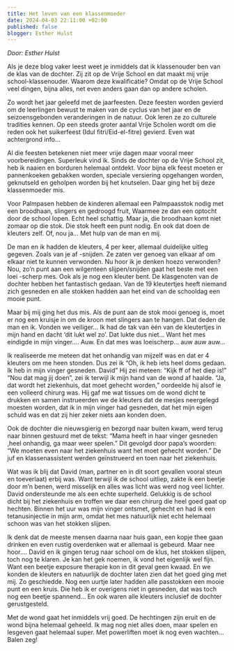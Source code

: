 ```yaml
---
title: Het leven van een klassenmoeder
date: 2024-04-03 22:11:00 +02:00
published: false
blogger: Esther Hulst
---
```


*Door: Esther Hulst*

Als je deze blog vaker leest weet je inmiddels dat ik klassenouder ben van de klas van de dochter. Zij zit op de Vrije School en dat maakt mij vrije school-klassenouder. Waarom deze kwalificatie? Omdat op de Vrije School veel dingen, bijna alles, net even anders gaan dan op andere scholen. 

Zo wordt het jaar geleefd met de jaarfeesten. Deze feesten worden gevierd om de leerlingen bewust te maken van de cyclus van het jaar en de seizoensgebonden veranderingen in de natuur. Ook leren ze zo culturele tradities kennen. Op een steeds groter aantal Vrije Scholen wordt om die reden ook het suikerfeest (Idul fitri/Eid-el-fitre) gevierd. Even wat achtergrond info… 

Al die feesten betekenen niet meer vrije dagen maar vooral meer voorbereidingen. Superleuk vind ik. Sinds de dochter op de Vrije School zit, heb ik naaien en borduren helemaal ontdekt. Voor bijna elk feest moeten er pannenkoeken gebakken worden, speciale versiering opgehangen worden, geknutseld en geholpen worden bij het knutselen. Daar ging het bij deze klassenmoeder mis.

Voor Palmpasen hebben de kinderen allemaal een Palmpaasstok nodig met een broodhaan, slingers en gedroogd fruit, Waarmee ze dan een optocht door de school lopen. Echt heel schattig. Maar ja, die broodhaan komt niet zomaar op die stok. Die stok heeft een punt nodig. En ook dat doen de kleuters zelf. Of, nou ja… Met hulp van de man en mij.

De man en ik hadden de kleuters, 4 per keer, allemaal duidelijke uitleg gegeven. Zoals van je af -snijden. Ze zaten ver genoeg van elkaar af om elkaar niet te kunnen verwonden. Nu hoor ik je denken hoezo verwonden? Nou, zo’n punt aan een wilgenteen slijpen/snijden gaat het beste met een loei -scherp mes. Ook als je nog een kleuter bent. De klasgenoten van de dochter hebben het fantastisch gedaan. Van de 19 kleutertjes heeft niemand zich gesneden en alle stokken hadden aan het eind van de schooldag een mooie punt. 

Maar bij mij ging het dus mis. Als de punt aan de stok mooi genoeg is, moet er nog een kruisje in om de kroon met slingers aan te hangen. Dat deden de man en ik. Vonden we veiliger… Ik had de tak van één van de kleutertjes in mijn hand en dacht ‘dit lukt wel zo’. Dat lukte dus niet… Want het mes eindigde in mijn vinger…. Auw. En dat mes was loeischerp… auw auw auw… 

Ik realiseerde me meteen dat het onhandig van mijzelf was en dat er 4 kleuters om me heen stonden. Dus zei ik “Oh, ik heb iets heel doms gedaan. Ik heb in mijn vinger gesneden. David” Hij zei meteen: “Kijk ff of het diep is!” “Nou dat mag jij doen”, zei ik terwijl ik mijn hand van de wond af haalde. “Ja, dat wordt het ziekenhuis, dat moet gehecht worden,” oordeelde hij alsof ie een volleerd chirurg was. Hij gaf me wat tissues om de wond dicht te drukken en samen instrueerden we de kleuters dat de mesjes neergelegd moesten worden, dat ik in mijn vinger had gesneden, dat het mijn eigen schuld was en dat zij hier zeker niets aan konden doen. 

Ook de dochter die nieuwsgierig en bezorgd naar buiten kwam, werd terug naar binnen gestuurd met de tekst: “Mama heeft in haar vinger gesneden ,heel onhandig, ga maar weer spelen.” Dit gevolgd door papa’s woorden: “We moeten even naar het ziekenhuis want het moet gehecht worden.” De juf en klassenassistent werden geïnstrueerd en toen naar het ziekenhuis. 

Wat was ik blij dat David (man, partner en in dit soort gevallen vooral steun en toeverlaat) erbij was. Want terwijl ik de school uitliep, zakte ik een beetje door m’n benen, werd misselijk en alles was licht was werd nog veel lichter. David ondersteunde me als een echte superheld. Gelukkig is de school dicht bij het ziekenhuis en troffen we daar een chirurg die heel goed gaat op hechten. Binnen het uur was mijn vinger ontsmet, gehecht en had ik een tetanusinjectie in mijn arm, omdat het mes natuurlijk niet echt helemaal schoon was van het stokken slijpen.

Ik denk dat de meeste mensen daarna naar huis gaan, een kopje thee gaan drinken en even rustig overdenken wat er allemaal is gebeurd. Maar nee hoor…. David en ik gingen terug naar school om de klus, het stokken slijpen, toch nog te klaren. Je kan het gek noemen, ik vond het eigenlijk wel fijn. Want een beetje exposure therapie kon in dit geval geen kwaad. En we konden de kleuters en natuurlijk de dochter laten zien dat het goed ging met mij. Zo geschiedde. Nog een uurtje later hadden alle passtokken een mooie punt en een kruis. Die heb ik er overigens niet in gesneden, dat was toch nog een beetje spannend… En ook waren alle kleuters inclusief de dochter gerustgesteld.

Met de wond gaat het inmiddels vrij goed. De hechtingen zijn eruit en de wond bijna helemaal geheeld. Ik mag nog niet alles doen, maar spelen en lesgeven gaat helemaal super. Met powerliften moet ik nog even wachten... Balen zeg!